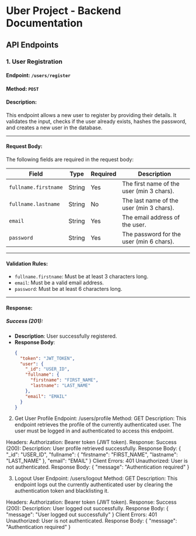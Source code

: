 # Uber Project - Backend Documentation

## API Endpoints

### 1. User Registration

#### Endpoint: `/users/register`

#### Method: `POST`

#### Description:

This endpoint allows a new user to register by providing their details. It validates the input, checks if the user already exists, hashes the password, and creates a new user in the database.

---

#### Request Body:

The following fields are required in the request body:

| Field                | Type   | Required | Description                               |
| -------------------- | ------ | -------- | ----------------------------------------- |
| `fullname.firstname` | String | Yes      | The first name of the user (min 3 chars). |
| `fullname.lastname`  | String | No       | The last name of the user (min 3 chars).  |
| `email`              | String | Yes      | The email address of the user.            |
| `password`           | String | Yes      | The password for the user (min 6 chars).  |

---

#### Validation Rules:

- `fullname.firstname`: Must be at least 3 characters long.
- `email`: Must be a valid email address.
- `password`: Must be at least 6 characters long.

---

#### Response:

##### Success (201):

- **Description**: User successfully registered.
- **Response Body**:
  ```json
  {
    "token": "JWT_TOKEN",
    "user": {
      "_id": "USER_ID",
      "fullname": {
        "firstname": "FIRST_NAME",
        "lastname": "LAST_NAME"
      },
      "email": "EMAIL"
    }
  }
  ```
2. Get User Profile
Endpoint: /users/profile
Method: GET
Description:
This endpoint retrieves the profile of the currently authenticated user. The user must be logged in and authenticated to access this endpoint.

Headers:
Authorization: Bearer token (JWT token).
Response:
Success (200):
Description: User profile retrieved successfully.
Response Body:
{
    "_id": "USER_ID",
    "fullname": {
        "firstname": "FIRST_NAME",
        "lastname": "LAST_NAME"
    },
    "email": "EMAIL"
}
Client Errors:
401 Unauthorized: User is not authenticated.
Response Body:
{
    "message": "Authentication required"
}

3. Logout User
Endpoint: /users/logout
Method: GET
Description:
This endpoint logs out the currently authenticated user by clearing the authentication token and blacklisting it.

Headers:
Authorization: Bearer token (JWT token).
Response:
Success (200):
Description: User logged out successfully.
Response Body:
{
    "message": "User logged out successfully"
}
Client Errors:
401 Unauthorized: User is not authenticated.
Response Body:
{
    "message": "Authentication required"
}

